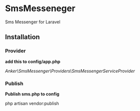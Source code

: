 # SmsMesseneger
Sms Messenger for Laravel

## Installation
### Provider
**add this to config/app.php**

*Anker\SmsMessenger\Providers\SmsMessengerServiceProvider*

### Publish
**Publish sms.php to config**

php artisan vendor:publish


